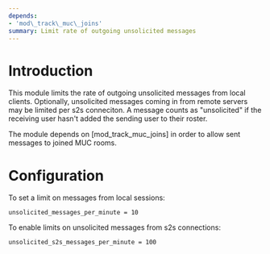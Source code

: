 ```yaml
---
depends:
- 'mod\_track\_muc\_joins'
summary: Limit rate of outgoing unsolicited messages
---
```


Introduction
============

This module limits the rate of outgoing unsolicited messages from local
clients. Optionally, unsolicited messages coming in from remote servers
may be limited per s2s conneciton. A message counts as "unsolicited" if
the receiving user hasn't added the sending user to their roster.

The module depends on [mod\_track\_muc\_joins] in order to allow sent
messages to joined MUC rooms.

Configuration
=============

To set a limit on messages from local sessions:

``` {.lua}
unsolicited_messages_per_minute = 10
```

To enable limits on unsolicited messages from s2s connections:

``` {.lua}
unsolicited_s2s_messages_per_minute = 100
```
